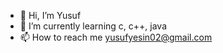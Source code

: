 - 👋 Hi, I’m Yusuf
- 🌱 I’m currently learning c, c++, java
- 📫 How to reach me yusufyesin02@gmail.com

<!---
yusufysn/yusufysn is a ✨ special ✨ repository because its `README.md` (this file) appears on your GitHub profile.
You can click the Preview link to take a look at your changes.
--->
